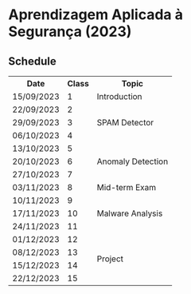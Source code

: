 # Aprendizagem Aplicada à Segurança (2023)

## Schedule

<table>
    <tr>
        <th>Date</th>
        <th>Class</th>
        <th>Topic</th>
    </tr>
    <tr>
        <td>15/09/2023</td>
        <td>1</td>
        <td>Introduction</td>
    </tr>
    <tr>
        <td>22/09/2023</td>
        <td>2</td>
        <td rowspan="3">SPAM Detector</td>
    </tr>
    <tr>
        <td>29/09/2023</td>
        <td>3</td>
    </tr>
    <tr>
        <td>06/10/2023</td>
        <td>4</td>
    </tr>
    <tr>
        <td>13/10/2023</td>
        <td>5</td>
        <td rowspan="3" >Anomaly Detection</td>
    </tr>
    <tr>
        <td>20/10/2023</td>
        <td>6</td>
    </tr>
    <tr>
        <td>27/10/2023</td>
        <td>7</td>
    </tr>
    <tr>
        <td>03/11/2023</td>
        <td>8</td>
        <td>Mid-term Exam</td>
    </tr>
    <tr>
        <td>10/11/2023</td>
        <td>9</td>
        <td rowspan="3">Malware Analysis</td>
    </tr>
    <tr>
        <td>17/11/2023</td>
        <td>10</td>
    </tr>
    <tr>
        <td>24/11/2023</td>
        <td>11</td>
    </tr>
    <tr>
        <td>01/12/2023</td>
        <td>12</td>
        <td rowspan="4">Project</td>
    </tr>
    <tr>
        <td>08/12/2023</td>
        <td>13</td>
    </tr>
    <tr>
        <td>15/12/2023</td>
        <td>14</td>
    </tr>
    <tr>
        <td>22/12/2023</td>
        <td>15</td>
    </tr>
</table>
